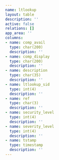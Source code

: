 ```yaml
---
name: ltlookup
layout: table
description: ''
active: false
relations: []
app_area: ''
columns:
- name: comp_avail
  type: char(200)
  description: ''
- name: comp_display
  type: char(200)
  description: ''
- name: description
  type: char(35)
  description: ''
- name: ltlookup_sid
  type: int(4)
  description: ''
- name: ref
  type: char(3)
  description: ''
- name: security_level
  type: int(4)
  description: ''
- name: severity_level
  type: int(4)
  description: ''
- name: tstamp
  type: timestamp
  description: ''
---
```


